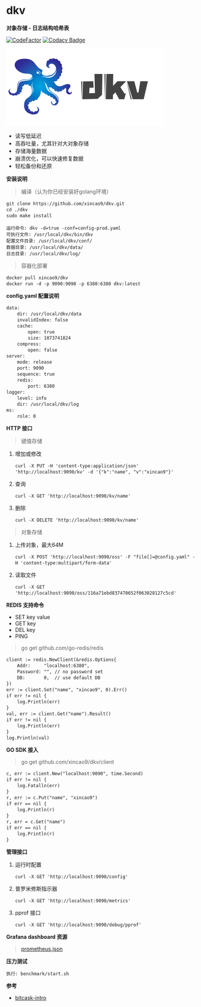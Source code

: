 # dkv

**对象存储 - 日志结构哈希表** 

[![CodeFactor](https://www.codefactor.io/repository/github/xincao9/dkv/badge)](https://www.codefactor.io/repository/github/xincao9/dkv)
[![Codacy Badge](https://api.codacy.com/project/badge/Grade/e062787e83ab41c387e567f5210d4cc4)](https://www.codacy.com/manual/xincao9/dkv?utm_source=github.com&amp;utm_medium=referral&amp;utm_content=xincao9/dkv&amp;utm_campaign=Badge_Grade)

![logo](https://github.com/xincao9/dkv/blob/master/logo.png)

* 读写低延迟
* 高吞吐量，尤其针对大对象存储
* 存储海量数据
* 崩溃优化，可以快速修复数据
* 轻松备份和还原

**安装说明**

> 编译（认为你已经安装好golang环境）

```
git clone https://github.com/xincao9/dkv.git
cd ./dkv
sudo make install

运行命令: dkv -d=true -conf=config-prod.yaml
可执行文件: /usr/local/dkv/bin/dkv
配置文件目录: /usr/local/dkv/conf/
数据目录: /usr/local/dkv/data/
日志目录: /usr/local/dkv/log/
```

> 容器化部署

```
docker pull xincao9/dkv
docker run -d -p 9090:9090 -p 6380:6380 dkv:latest
```

**config.yaml 配置说明**

```
data:
    dir: /usr/local/dkv/data
    invalidIndex: false
    cache:
        open: true
        size: 1073741824
    compress:
        open: false
server:
    mode: release
    port: 9090
    sequence: true
    redis:
        port: 6380
logger:
    level: info
    dir: /usr/local/dkv/log
ms:
    role: 0
```

**HTTP 接口**

> 键值存储

1. 增加或修改

    ```
    curl -X PUT -H 'content-type:application/json' 'http://localhost:9090/kv' -d '{"k":"name", "v":"xincao9"}'
    ```
2. 查询

    ```
    curl -X GET 'http://localhost:9090/kv/name'
    ```
3. 删除

    ```
    curl -X DELETE 'http://localhost:9090/kv/name'
    ```

> 对象存储

1. 上传对象，最大64M

    ```
    curl -X POST 'http://localhost:9090/oss' -F "file[]=@config.yaml" -H 'content-type:multipart/form-data'
    ```
2. 读取文件

    ```
    curl -X GET 'http://localhost:9090/oss/116a71ebd837470652f063028127c5cd'
    ```

**REDIS 支持命令**


* SET key value
* GET key
* DEL key
* PING

> go get github.com/go-redis/redis

```
client := redis.NewClient(&redis.Options{
    Addr:     "localhost:6380",
    Password: "", // no password set
    DB:       0,  // use default DB
})
err := client.Set("name", "xincao9", 0).Err()
if err != nil {
    log.Println(err)
}
val, err := client.Get("name").Result()
if err != nil {
    log.Println(err)
}
log.Println(val)
```

**GO SDK 接入**

> go get github.com/xincao9/dkv/client

```
c, err := client.New("localhost:9090", time.Second)
if err != nil {
    log.Fatalln(err)
}
r, err := c.Put("name", "xincao9")
if err == nil {
    log.Println(r)
}
r, err = c.Get("name")
if err == nil {
    log.Println(r)
}
```

**管理接口**

1. 运行时配置

    ```
    curl -X GET 'http://localhost:9090/config'
    ```
2. 普罗米修斯指示器

    ```
    curl -X GET 'http://localhost:9090/metrics'
    ```
3. pprof 接口

    ```
    curl -X GET 'http://localhost:9090/debug/pprof'
    ```

**Grafana dashboard 资源**

> [prometheus.json](https://raw.githubusercontent.com/xincao9/dkv/master/prometheus.json)

**压力测试**

```
执行: benchmark/start.sh
```

**参考**

* [bitcask-intro](https://github.com/xincao9/dkv/blob/master/resource/bitcask-intro.pdf)
